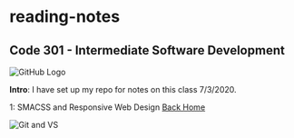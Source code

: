 # reading-notes

## Code 301 - Intermediate Software Development

![GitHub Logo](https://smhttp-ssl-31623-sherocom.nexcesscdn.net/wp-content/uploads/2016/01/github-banner.png)

**Intro**: I have set up my repo for notes on this class 7/3/2020.

1: SMACSS and Responsive Web Design [Back Home](https://thatvetdevrob.github.io/reading-notes/read01.md)

![Git and VS ](https://andrewlock.net/content/images/2017/03/banner.PNG)

